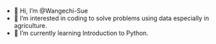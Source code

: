 - 👋 Hi, I’m @Wangechi-Sue
- 👀 I’m interested in coding to solve problems using data especially in agriculture. 
- 🌱 I’m currently learning Introduction to Python. 


<!---
Wangechi-Sue/Wangechi-Sue is a ✨ special ✨ repository because its `README.md` (this file) appears on your GitHub profile.
You can click the Preview link to take a look at your changes.
--->

